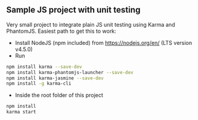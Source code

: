 ## Sample JS project with unit testing

Very small project to integrate plain JS unit testing using Karma and PhantomJS. Easiest path to get this to work:

* Install NodeJS (npm included) from https://nodejs.org/en/ (LTS version v4.5.0)
* Run
```sh
npm install karma --save-dev
npm install karma-phantomjs-launcher --save-dev
npm install karma-jasmine --save-dev
npm install -g karma-cli
```
* Inside the root folder of this project
```sh
npm install
karma start
```
